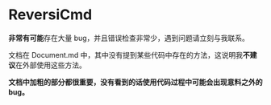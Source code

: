 # ReversiCmd

**非常有可能**存在大量 bug，并且错误检查非常少，遇到问题请立刻与我联系。

文档在 Document.md 中，其中没有提到某些代码中存在的方法，这说明我**不建议**在外部使用这些方法。

**文档中加粗的部分都很重要，没有看到的话使用代码过程中可能会出现意料之外的 bug。**

